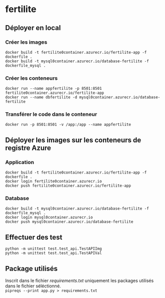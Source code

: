 # fertilite

## Déployer en local

### Créer les images
```
docker build -t fertilite0container.azurecr.io/fertilite-app -f dockerfile .
docker build -t mysql0container.azurecr.io/database-fertilite -f dockerfile_mysql .
```

### Créer les conteneurs
```
docker run --name appfertilite -p 8501:8501 fertilite0container.azurecr.io/fertilite-app
docker run --name dbfertilite -d mysql0container.azurecr.io/database-fertilite 
```

### Transférer le code dans le conteneur
```
docker run -p 8501:8501 -v /app:/app --name appfertilite
```

## Déployer les images sur les conteneurs de registre Azure

### Application
```
docker build -t fertilite0container.azurecr.io/fertilite-app -f dockerfile .
docker login fertilite0container.azurecr.io
docker push fertilite0container.azurecr.io/fertilite-app
```

### Database
```
docker build -t mysql0container.azurecr.io/database-fertilite -f dockerfile_mysql .
docker login mysql0container.azurecr.io
docker push mysql0container.azurecr.io/database-fertilite
```

## Effectuer des test 
`python -m unittest test.test_api.TestAPIImg`  
`python -m unittest test.test_api.TestAPIVal`

## Package utilisés
Inscrit dans le fichier *requirements.txt* uniquement les packages utilisés dans le fichier séléctionné.  
`pipreqs --print app.py > requirements.txt`
